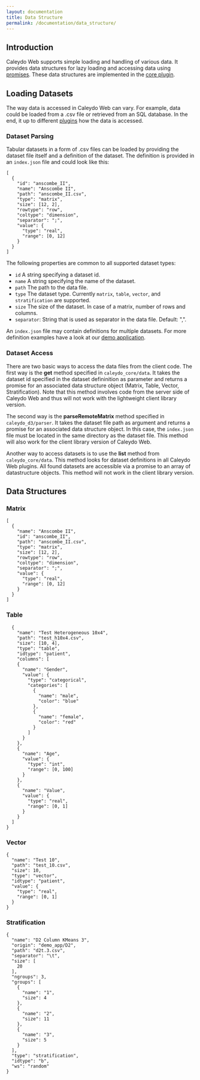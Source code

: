 ```yaml
---
layout: documentation
title: Data Structure
permalink: /documentation/data_structure/
---
```

## Introduction

Caleydo Web supports simple loading and handling of various data. It provides data structures for lazy loading and accessing data using [promises](TODO). These data structures are implemented in the [core plugin](https://github.com/Caleydo/caleydo_core).

## Loading Datasets

The way data is accessed in Caleydo Web can vary. For example, data could be loaded from a .csv file or retrieved from an SQL database. In the end, it up to different [plugins](../plugin_mechanism) how the data is accessed.

### Dataset Parsing

Tabular datasets in a form of .csv files can be loaded by providing the dataset file itself and a definition of the dataset. The definition is provided in an `index.json` file and could look like this:

```
[
  {
    "id": "anscombe_II",
    "name": "Anscombe II",
    "path": "anscombe_II.csv",
    "type": "matrix",
    "size": [12, 2],
    "rowtype": "row",
    "coltype": "dimension",
    "separator": ";",
    "value": {
      "type": "real",
      "range": [0, 12]
    }
  }
]
```

The following properties are common to all supported dataset types:

* `id` A string specifying a dataset id.
* `name` A string specifying the name of the dataset.
* `path` The path to the data file.
* `type` The dataset type. Currently `matrix`, `table`, `vector`, and `stratification` are supported.
* `size` The size of the dataset. In case of a matrix, number of rows and columns.
* `separator`: String that is used as separator in the data file. Default: ",".

An `index.json` file may contain definitions for multiple datasets. For more definition examples have a look at our [demo application](https://github.com/Caleydo/demo_app).

### Dataset Access

There are two basic ways to access the data files from the client code. The first way is the **get** method specified in `caleydo_core/data`. It takes the dataset id specified in the dataset defininition as parameter and returns a promise for an associated data structure object (Matrix, Table, Vector, Stratification). Note that this method involves code from the server side of Caleydo Web and thus will not work with the lightweight client library version.

The second way is the **parseRemoteMatrix** method specified in `caleydo_d3/parser`. It takes the dataset file path as argument and returns a promise for an associated data structure object. In this case, the `index.json` file must be located in the same directory as the dataset file. This method will also work for the client library version of Caleydo Web.

Another way to access datasets is to use the **list** method from `caleydo_core/data`. This method looks for dataset definitions in all Caleydo Web plugins. All found datasets are accessible via a promise to an array of datastructure objects. This method will not work in the client library version.

## Data Structures

### Matrix

```
[
  {
    "name": "Anscombe II",
    "id": "anscombe_II",
    "path": "anscombe_II.csv",
    "type": "matrix",
    "size": [12, 2],
    "rowtype": "row",
    "coltype": "dimension",
    "separator": ";",
    "value": {
      "type": "real",
      "range": [0, 12]
    }
  }
]

```

### Table

```
  {
    "name": "Test Heterogeneous 10x4",
    "path": "test_h10x4.csv",
    "size": [10, 4],
    "type": "table",
    "idtype": "patient",
    "columns": [
    {
      "name": "Gender",
      "value": {
        "type": "categorical",
        "categories": [
          {
            "name": "male",
            "color": "blue"
          },
          {
            "name": "female",
            "color": "red"
          }
        ]
      }
    },
    {
      "name": "Age",
      "value": {
        "type": "int",
        "range": [0, 100]
      }
    },
    {
      "name": "Value",
      "value": {
        "type": "real",
        "range": [0, 1]
      }
    }
  ]
}
```

### Vector

```
{
  "name": "Test 10",
  "path": "test_10.csv",
  "size": 10,
  "type": "vector",
  "idtype": "patient",
  "value": {
    "type": "real",
    "range": [0, 1]
  }
}
```

### Stratification

```
{
  "name": "D2 Column KMeans 3",
  "origin": "demo_app/D2",
  "path": "d2t.3.csv",
  "separator": "\t",
  "size": [
    20
  ],
  "ngroups": 3,
  "groups": [
    {
      "name": "1",
      "size": 4
    },
    {
      "name": "2",
      "size": 11
    },
    {
      "name": "3",
      "size": 5
    }
  ],
  "type": "stratification",
  "idtype": "b",
  "ws": "random"
}
```
